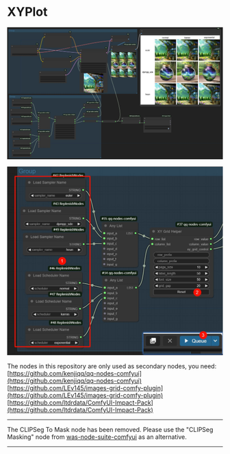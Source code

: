 # XYPlot
![XYPlot](https://github.com/hben35096/ComfyUI-ReplenishNodes/blob/main/workflow/XYGrid.jpg)

<img src="https://github.com/hben35096/ComfyUI-ReplenishNodes/blob/main/workflow/XYUsage.jpg" width="760" />

The nodes in this repository are only used as secondary nodes, you need:  
[https://github.com/kenjiqq/qq-nodes-comfyui](https://github.com/kenjiqq/qq-nodes-comfyui)  
[https://github.com/LEv145/images-grid-comfy-plugin](https://github.com/LEv145/images-grid-comfy-plugin)  
[https://github.com/ltdrdata/ComfyUI-Impact-Pack](https://github.com/ltdrdata/ComfyUI-Impact-Pack)  

---

The CLIPSeg To Mask node has been removed. Please use the "CLIPSeg Masking" node from [was-node-suite-comfyui](https://github.com/WASasquatch/was-node-suite-comfyui) as an alternative.

---



